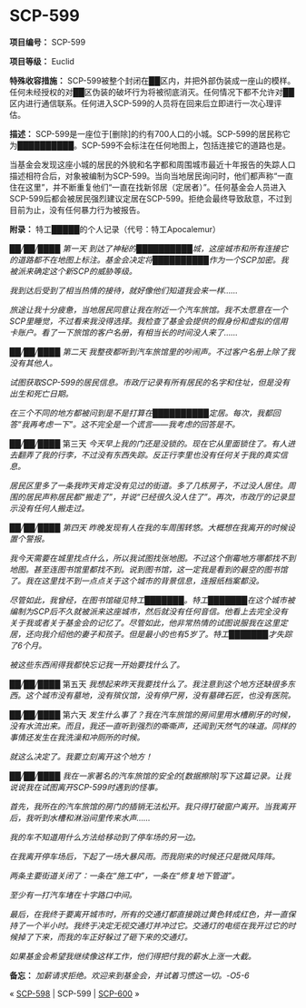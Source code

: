 # SCP-599
                        


**项目编号：** SCP-599

**项目等级：** Euclid

**特殊收容措施：** SCP-599被整个封闭在██区内，并把外部伪装成一座山的模样。任何未经授权的对██区伪装的破坏行为将被彻底消灭。任何情况下都不允许对██区内进行通信联系。任何进入SCP-599的人员将在回来后立即进行一次心理评估。

**描述：** SCP-599是一座位于[删除]的约有700人口的小城。SCP-599的居民称它为██████████。SCP-599不会标注在任何地图上，包括连接它的道路也是。

当基金会发现这座小城的居民的外貌和名字都和周围城市最近十年报告的失踪人口描述相符合后，对象被编制为SCP-599。当向当地居民询问时，他们都声称“一直住在这里”，并不断重复他们“一直在找新邻居（定居者）”。任何基金会人员进入SCP-599后都会被居民强烈建议定居在SCP-599。拒绝会最终导致敌意，不过到目前为止，没有任何暴力行为被报告。

**附录：** 特工█████的个人记录（代号：特工Apocalemur）

*██/██/████* 
*第一天* 
*到达了神秘的██████████城，这座城市和所有连接它的道路都不在地图上标注。基金会决定将██████████作为一个SCP加密。我被派来确定这个新SCP的威胁等级。* 

*我到达后受到了相当热情的接待，就好像他们知道我会来一样……* 

*旅途让我十分疲惫，当地居民同意让我在附近一个汽车旅馆。我不太愿意在一个SCP里睡觉，不过看来我没得选择。我检查了基金会提供的假身份和虚拟的信用卡账户。看了一下旅馆的客户名册，有相当长的时间没人来了……* 

*██/██/████* 
*第二天* 
*我整夜都听到汽车旅馆里的吵闹声。不过客户名册上除了我没有其他人。* 

*试图获取SCP-599的居民信息。市政厅记录有所有居民的名字和住址，但是没有出生和死亡日期。* 

*在三个不同的地方都被问到是不是打算在██████████定居。每次，我都回答“我再考虑一下”。这不完全是一个谎言——我考虑的回答是不。* 

*██/██/████* 
第三天
*今天早上我的门还是没锁的。现在它从里面锁住了。有人进去翻弄了我的行李，不过没有东西失踪。反正行李里也没有任何关于我的真实信息。* 

*居民区里多了一条我昨天肯定没有见过的街道。多了几栋房子，不过没人居住。周围的居民声称居民都“搬走了”，并说“已经很久没人住了”。再次，市政厅的记录显示没有任何人搬走过。* 

*██/██/████* 
*第四天* 
*昨晚发现有人在我的车周围转悠。大概想在我离开的时候设置个警报。* 

*我今天需要在城里找点什么，所以我试图找张地图。不过这个倒霉地方哪都找不到地图。甚至连图书馆里都找不到。说到图书馆，这一定我是看到的最空的图书馆了。我在这里找不到一点点关于这个城市的背景信息，连报纸档案都没。* 

*尽管如此，我曾经，在图书馆碰见特工███████。特工███████在这个城市被编制为SCP后不久就被派来这座城市，然后就没有任何音信。他看上去完全没有关于我或者关于基金会的记忆了。尽管如此，他非常热情的试图说服我在这里定居，还向我介绍他的妻子和孩子。但是最小的也有5岁了。特工███████才失踪了6个月。* 

*被这些东西闹得我都快忘记我一开始要找什么了。* 

*██/██/████* 
第五天
*我想起来昨天我要找什么了。我注意到这个地方还缺很多东西。这个城市没有墓地，没有殡仪馆，没有停尸房，没有墓碑石匠，也没有医院。* 

*██/██/████* 
第六天
*发生什么事了？我在汽车旅馆的房间里用水槽刷牙的时候，没有水流出来。而且，我还一直听到强烈的嘶嘶声，还闻到天然气的味道。同样的事情还发生在我洗澡和冲厕所的时候。* 

*就这么决定了。我要立刻离开这个地方！* 

*██/██/████* 
*我在一家著名的汽车旅馆的安全的[数据擦除]写下这篇记录。让我说说我在试图离开SCP-599时遇到的怪事。* 

*首先，我所在的汽车旅馆的房门的插销无法松开。我只得打破窗户离开。当我离开后，我听到水槽和淋浴间里传来水声……* 

*我的车不知道用什么方法给移动到了停车场的另一边。* 

*在我离开停车场后，下起了一场大暴风雨。而我刚来的时候还只是微风阵阵。* 

*两条主要街道关闭了：一条在“施工中”，一条在“修复地下管道”。* 

*至少有一打汽车堵在十字路口中间。* 

*最后，在我终于要离开城市时，所有的交通灯都直接跳过黄色转成红色，并一直保持了一个半小时。我终于决定无视交通灯并冲过它。交通灯的电缆在我开过它的时候掉了下来，而我的车正好躲过了砸下来的交通灯。* 

*如果基金会希望我继续像这样工作，他们得把付我的薪水上涨一大截。* 

**备忘：** *加薪请求拒绝。欢迎来到基金会，并试着习惯这一切。-O5-6* 



« [SCP-598](/scp-598) | SCP-599 | [SCP-600](/scp-600) »





                    